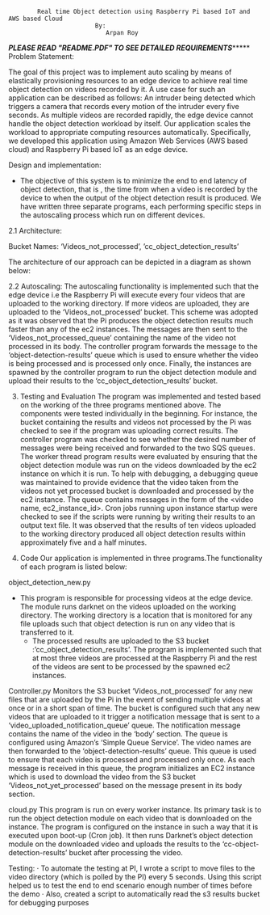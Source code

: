			Real time Object detection using Raspberry Pi based IoT and AWS based Cloud	
							By:
					           Arpan Roy

***************************************PLEASE READ "README.PDF" TO SEE DETAILED REQUIREMENTS********************************************
Problem Statement:

The goal of this project was to implement auto scaling by means of elastically provisioning resources to an edge device to achieve real time object detection on videos recorded by it. A use case for such an application can be described as follows: An intruder being detected which triggers a camera that records every motion of the intruder every five seconds. As multiple videos are recorded rapidly, the edge device cannot handle the object detection workload by itself.  Our application scales the workload to appropriate computing resources automatically. Specifically, we developed this application using Amazon Web Services (AWS based cloud) and Raspberry Pi  based IoT as  an edge device.

Design and implementation:

- The objective of this system is to minimize the end to end latency of object detection, that is , the time from when a video is recorded by the device to when the output of the object detection result is produced. We have written three separate programs, each performing specific steps in the autoscaling process which run on different devices.


2.1 Architecture: 

Bucket Names: ‘Videos_not_processed’, ’cc_object_detection_results’

The architecture of our approach can be depicted in a diagram as shown below:



2.2 Autoscaling:
The autoscaling functionality is implemented such that the edge device i.e the Raspberry Pi will execute every four videos that are uploaded to the working directory. If more videos are uploaded, they are uploaded to the ‘Videos_not_processed’ bucket. This scheme was adopted as it was observed that the Pi produces the object detection results much faster than any of the ec2 instances. The messages are then sent to the ‘Videos_not_processed_queue’ containing the name of the video not processed in its body. The controller program forwards the message to the ‘object-detection-results’ queue which is used to ensure whether the video is being processed and is processed only once. Finally, the instances are spawned by the controller program to run the object detection module and upload their results to the ‘cc_object_detection_results’ bucket.


3. Testing and Evaluation
The program was implemented and tested based on the working of the three programs mentioned above. The components were tested individually in the beginning. For instance, the bucket containing the results and videos not processed by the Pi was checked to see if the program was uploading correct results. 
The controller program was checked to see whether the desired number of messages were being received and forwarded to the two SQS queues. 
The worker thread program results were evaluated by ensuring that the object detection module was run on the videos downloaded by the ec2 instance on which it is run.
To help with debugging, a debugging queue was maintained to provide evidence that the video taken from the videos not yet processed bucket is downloaded and processed by the ec2 instance. The queue contains messages in the form of the <video name, ec2_instance_id>.
Cron jobs running upon instance startup were checked to see if the scripts were running by writing their results to an output text file.
 It was observed that the results of ten videos uploaded to the working directory produced all object detection results within approximately five and a half minutes.

4. Code
Our application is implemented  in three programs.The functionality of each program is listed below:

object_detection_new.py
 - This program is responsible for processing videos at the edge device. The module runs darknet on the videos uploaded on the working directory. The working directory is a location that is monitored for any file uploads such that object detection is run on  any video that is transferred to it.
    - The processed results are uploaded to the S3 bucket :’cc_object_detection_results’. The program is implemented such that at most three videos are processed at the Raspberry Pi and the rest of the videos are sent to be processed by the spawned ec2 instances.
 
Controller.py
Monitors the S3 bucket ‘Videos_not_processed’ for any new files that are uploaded by the Pi in the event of  sending multiple videos at once or in a short span of time.
The bucket is configured such that any new videos that are uploaded to it trigger a notification message that is sent to a  ‘video_uploaded_notification_queue’ queue. The notification message contains the name of the video in the ‘body’ section. The queue is configured using Amazon’s ‘Simple Queue Service’. 
The video names are then forwarded to the ‘object-detection-results’ queue. This queue is used to ensure that each video is processed and processed only once. As each message is received in this queue, the program initializes an EC2 instance which is used to download the video from the S3 bucket ‘Videos_not_yet_processed’ based on the message present in its body section. 

cloud.py
This program is run on every worker instance. Its primary task is to run the object detection module on each video that is downloaded on the instance. The program is configured on the instance in such a way that it is executed upon boot-up (Cron job).
It then runs Darknet’s object detection module on the downloaded video and uploads the results to the ‘cc-object-detection-results’ bucket after processing the video.


 
Testing:
·  To automate the testing at PI, I wrote a script to move files to the video directory (which is polled by the PI) every 5 seconds. Using this script helped us to test the end to end scenario enough number of times before the demo
·  Also, created a script to automatically read the s3 results bucket for debugging purposes













